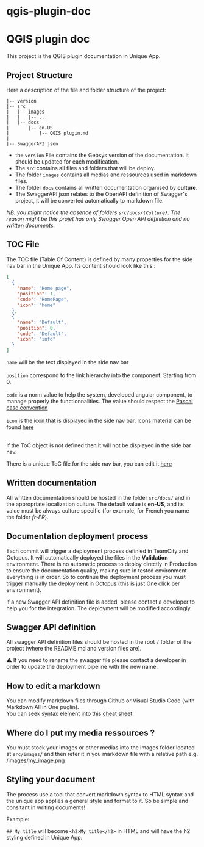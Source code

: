# qgis-plugin-doc

# QGIS plugin doc

This project is the QGIS plugin documentation in Unique App.

## Project Structure

Here a description of the file and folder structure of the project:

```shell
|-- version
|-- src
|   |-- images
|   |   |-- ...
|   |-- docs
|       |-- en-US
|           |-- QGIS plugin.md
|
|-- SwaggerAPI.json
```
            
- the `version` File contains the Geosys version of the documentation. It should be updated for each modification.
- The `src` contains all files and folders that will be deploy.
- The folder `images` contains all medias and ressources used in markdown files.
- The folder `docs` contains all written documentation organised by **culture**.
- The SwaggerAPI.json relates to the OpenAPI definition of Swagger's project, it will be converted automatically to markdown file.

*NB: you might notice the absence of folders `src/docs/{Culture}`. The reason might be this projet has only Swagger Open API definition and no written documents.*

## TOC File
The TOC file (Table Of Content) is defined by many properties for the side nav bar in the Unique App. Its content should look like this :

```json
[
  {
    "name": "Home page",
    "position": 1,
    "code": "HomePage",
    "icon": "home"
  },
  {
    "name": "Default",
    "position": 0,
    "code": "Default",
    "icon": "info"
  }
]
```

`name` will be the text displayed in the side nav bar<br><br>
`position` correspond to the link hierarchy into the component. Starting from 0.<br><br>
`code` is a norm value to help the system, developed angular component, to manage properly the functionnalities. The value should respect the [Pascal case convention](https://en.wiktionary.org/wiki/Pascal_case)<br><br>
`icon` is the icon that is displayed in the side nav bar. Icons material can be found [here](https://fonts.google.com/icons?selected=Material+Icons&icon.style=Filled&icon.set=Material+Icons)<br><br>

If the ToC object is not defined then it will not be displayed in the side bar nav.

There is a unique ToC file for the side nav bar, you can edit it [here](https://github.com/GEOSYS/Home_page_App/blob/main/src/TOC.en-US.json)

## Written documentation

All written documentation should be hosted in the folder `src/docs/` and in the appropriate localization culture. The default value is **en-US**, and its value must be always culture specific (for example, for French you name the folder *fr-FR*).

## Documentation deployment process

Each commit will trigger a deployment process definied in TeamCity and Octopus. It will automatically deployed the files in the **Validation** environment.
There is no automatic process to deploy directly in Production to ensure the documentation quality, making sure in tested environment everything is in order. So to continue the deployment process you must trigger manually the deployment in Octopus (this is just One click per environment).

if a new Swagger API definition file is added, please contact a developer to help you for the integration. The deployment will be modified accordingly.

## Swagger API definition

All swagger API definition files should be hosted in the root `/` folder of the project (where the README.md and version files are). 

:warning: If you need to rename the swagger file please contact a developer in order to update the deployment pipeline with the new name.

## How to edit a markdown

You can modify markdown files through Github or Visual Studio Code (with Markdown All in One puglin).<br>
You can seek syntax element into this [cheat sheet](https://www.markdownguide.org/cheat-sheet/)

## Where do I put my media ressources ?

You must stock your images or other medias into the images folder located at `src/images/` and then refer it in you markdown file with a relative path e.g. /images/my_image.png

## Styling your document

The process use a tool that convert markdown syntax to HTML syntax and the unique app applies a general style and format to it. So be simple and consitant in writing documents!

Example:

`## My title` will become `<h2>My title</h2>` in HTML and will have the h2 styling defined in Unique App.

